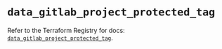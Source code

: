 # `data_gitlab_project_protected_tag`

Refer to the Terraform Registry for docs: [`data_gitlab_project_protected_tag`](https://registry.terraform.io/providers/gitlabhq/gitlab/17.5.0/docs/data-sources/project_protected_tag).
